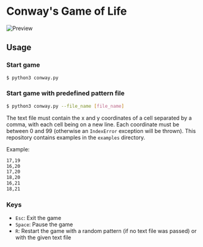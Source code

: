 # Conway's Game of Life
![Preview](docs/preview.gif)

## Usage
### Start game
```bash
$ python3 conway.py 
```

### Start game with predefined pattern file
```bash
$ python3 conway.py --file_name [file_name]
```

The text file must contain the x and y coordinates of a cell separated by a comma, with each cell being on a new line. Each coordinate must be between 0 and 99 (otherwise an `IndexError` exception will be thrown). This repository contains examples in the `examples` directory.

Example:

```txt
17,19
16,20
17,20
18,20
16,21
18,21
```

### Keys

- `Esc`: Exit the game
- `Space`: Pause the game
- `R`: Restart the game with a random pattern (if no text file was passed) or with the given text file